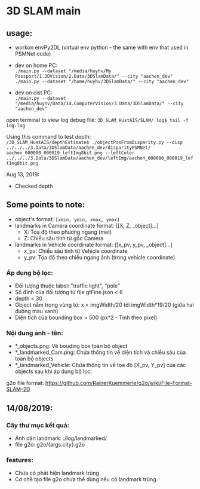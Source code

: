 # 3D SLAM main

## usage:

- workon envPy2DL (virtual env python - the same with env that used in PSMNet code)
- dev on home PC:   
    `./main.py --dataset "/media/huyhv/My Passport/1.3DVision/2.Data/3DSlamData/" --city "aachen_dev"`  
`./main.py --dataset "/home/huyhv/3DSlamData/" --city "aachen_dev"`

- dev on cist PC:  
    `./main.py --dataset "/media/huynv/Data/14.ComputerVision/3.Data/3DSlamData/" --city "aachen_dev"`

open terminal to view log debug file:
`3D_SLAM_HustAIS/SLAM/.log$ tail -f log.log`

Using this command to test depth:  
`/3D_SLAM_HustAIS/depthEstimate$ ./objectPosFromDisparity.py --disp ../../../3.Data/3DSlamData/aachen_dev/disparityPSMNet/  aachen_000000_000019_leftImg8bit.png --leftColor ../../../3.Data/3DSlamData/aachen_dev/leftImg/aachen_000000_000019_leftImg8bit.png `

Aug 13, 2019: 
- Checked depth

## Some points to note:
- object's format: `[xmin, ymin, xmax, ymax]`
- landmarks in Camera coordinate format: [[X, Z, _object]...]
    - X: Tọa độ theo phương ngang (met)
    - Z: Chiều sâu tính từ gốc Camera 
- landmarks in Vehicle coordinate format: [[x_pv, y_pv, _object]...]
    - x_pv: Chiều sâu tính từ Vehicle coordinate
    - y_pv: Tọa độ theo chiều ngang ảnh (trong vehicle coordinate)

### Áp dụng bộ lọc:
- Đối tượng thuộc label: "traffic light", "pole"
- Số đỉnh của đối tượng từ file gtFine.json < 6
- depth < 30 
- Object nằm trong vùng từ: x = imgWidth/20 tới imgWidth*19/20 (giữa hai đường màu xanh)
- Diện tích của bounding box > 500 (px^2 - Tính theo pixel)

### Nội dung ảnh - tên:
- *_objects.png: Vẽ bouding box toàn bộ object
- *_landmarked_Cam.png: Chứa thông tin về diện tích và chiều sâu của toàn bộ objects
- *_landmarked_Vehicle: Chứa thông tin về tọa độ [X_pv, Y_pv] của các objects sau khi áp dụng bộ lọc.

g2o file format:  https://github.com/RainerKuemmerle/g2o/wiki/File-Format-SLAM-2D 


## 14/08/2019:
### Cây thư mục kết quả:
- Ảnh dãn landmark: ./log/landmarked/
- file g2o: g2o/{args.city}.g2o
### features:
- Chưa có phát hiện landmark trùng
- Cơ chế tạo file g2o chưa thể dùng nếu có landmark trùng.